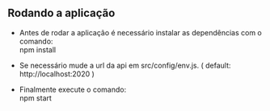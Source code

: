 ## Rodando  a aplicação 

- Antes de rodar a aplicação é necessário instalar as dependências com o comando: <br>
    npm install 

- Se necessário mude a url da api em src/config/env.js. ( default: http://localhost:2020 )

- Finalmente execute o comando: <br>
    npm start 

